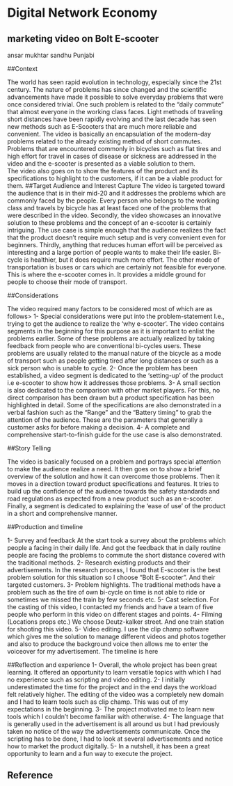 # Digital Network Economy
## marketing video on Bolt E-scooter
ansar mukhtar sandhu
Punjabi 

##Context

The world has seen rapid evolution in technology, especially since the 21st century. The nature of problems has since changed and the scientific advancements have made it possible to solve everyday problems that were once considered trivial. One such problem is related to the “daily commute” that almost everyone in the working class faces. Light methods of traveling short distances have been rapidly evolving and the last decade has seen new methods such as E-Scooters that are much more reliable and convenient. 
The video is basically an encapsulation of the modern-day problems related to the already existing method of short commutes. Problems that are encountered commonly in bicycles such as flat tires and high effort for travel in cases of disease or sickness are addressed in the video and the e-scooter is presented as a viable solution to them.  
The video also goes on to show the features of the product and its specifications to highlight to the customers, if it can be a viable product for them. 
##Target Audience and Interest Capture
The video is targeted toward the audience that is in their mid-20 and it addresses the problems which are commonly faced by the people. Every person who belongs to the working class and travels by bicycle has at least faced one of the problems that were described in the video. 
Secondly, the video showcases an innovative solution to these problems and the concept of an e-scooter is certainly intriguing. The use case is simple enough that the audience realizes the fact that the product doesn’t require much setup and is very convenient even for beginners. 
Thirdly, anything that reduces human effort will be perceived as interesting and a large portion of people wants to make their life easier. Bi-cycle is healthier, but it does require much more effort. The other mode of transportation is buses or cars which are certainly not feasible for everyone. This is where the e-scooter comes in. It provides a middle ground for people to choose their mode of transport. 

##Considerations

The video required many factors to be considered most of which are as follows> 
1-	Special considerations were put into the problem-statement I.e., trying to get the audience to realize the ‘why e-scooter’. The video contains segments in the beginning for this purpose as it is important to enlist the problems earlier. Some of these problems are actually realized by taking feedback from people who are conventional bi-cycles users. These problems are usually related to the manual nature of the bicycle as a mode of transport such as people getting tired after long distances or such as a sick person who is unable to cycle. 
2-	Once the problem has been established, a video segment is dedicated to the ‘setting-up’ of the product i.e e-scooter to show how it addresses those problems. 
3-	A small section is also dedicated to the comparison with other market players. For this, no direct comparison has been drawn but a product specification has been highlighted in detail. Some of the specifications are also demonstrated in a verbal fashion such as the “Range” and the “Battery timing” to grab the attention of the audience.  These are the parameters that generally a customer asks for before making a decision. 
4-	A complete and comprehensive start-to-finish guide for the use case is also demonstrated. 

##Story Telling

The video is basically focused on a problem and portrays special attention to make the audience realize a need. It then goes on to show a brief overview of the solution and how it can overcome those problems. Then it moves in a direction toward product specifications and features. It tries to build up the confidence of the audience towards the safety standards and road regulations as expected from a new product such as an e-scooter. Finally, a segment is dedicated to explaining the ‘ease of use’ of the product in a short and comprehensive manner. 

##Production and timeline

1-	Survey and feedback 
At the start took a survey about the problems which people a facing in their daily life. And got the feedback that in daily routine people are facing the problems to commute the short distance covered with the traditional methods. 
2-	Research existing products and their advertisements. 
In the research process, I found that E-scooter is the best problem solution for this situation so I choose “Bolt E-scooter”. And their targeted customers.
3-	Problem highlights. 
The traditional methods have a problem such as the tire of own bi-cycle on time is not able to ride or sometimes we missed the train by few seconds etc.
5-	Cast selection.
For the casting of this video, I contacted my friends and have a team of five people who perform in this video on different stages and points.
4-	Filming (Locations props etc.)
We choose Deutz-kalker street. And one train station for shooting this video. 
5-	Video editing.
I use the clip champ software which gives me the solution to manage different videos and photos together and also to produce the background voice then allows me to enter the voiceover for my advertisement. The timeline is here



##Reflection and experience
1-	Overall, the whole project has been great learning. It offered an opportunity to learn versatile topics with which I had no experience such as scripting and video editing. 
2-	 I initially underestimated the time for the project and in the end days the workload felt relatively higher. The editing of the video was a completely new domain and I had to learn tools such as clip champ. This was out of my expectations in the beginning. 
3-	The project motivated me to learn new tools which I couldn’t become familiar with otherwise. 
4-	The language that is generally used in the advertisement is all around us but I had previously taken no notice of the way the advertisements communicate. Once the scripting has to be done, I had to look at several advertisements and notice how to market the product digitally. 
5-	In a nutshell, it has been a great opportunity to learn and a fun way to execute the project. 

## Reference	


